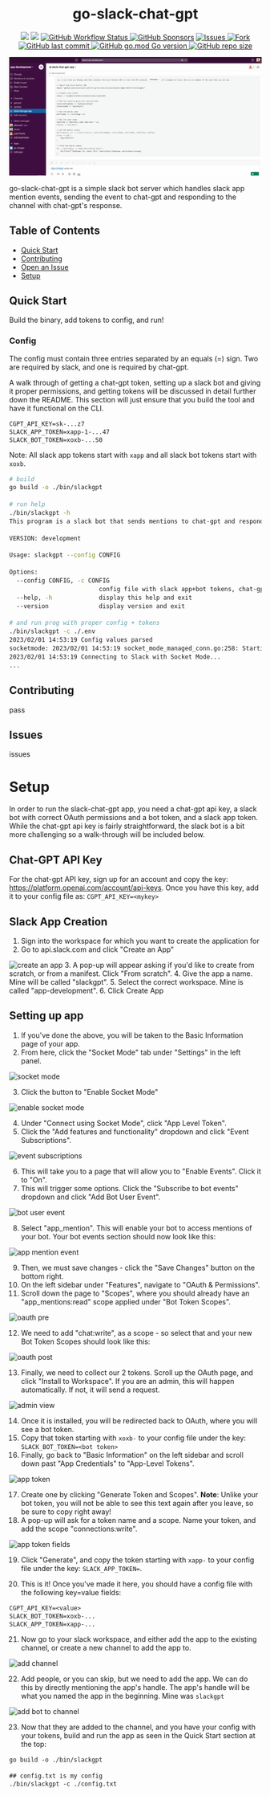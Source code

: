 <h1 align="center">go-slack-chat-gpt</h1>
<p align="center">
    <a href="https://github.com/drkennetz/go-slack-chat-gpt3/graphs/contributors" alt="Contributors">
        <img src="https://img.shields.io/github/contributors/drkennetz/go-slack-chat-gpt3.svg" /></a>
    <a href="https://github.com/drkennetz/go-slack-chat-gpt3/pulse" alt="Activity">
        <img src="https://img.shields.io/github/commit-activity/m/drkennetz/go-slack-chat-gpt3" /></a>
    <a href="https://github.com/drkennetz/go-slack-chat-gpt3">
        <img alt="GitHub Workflow Status" src="https://img.shields.io/github/actions/workflow/status/drkennetz/go-slack-chat-gpt3/ci.yml">
    </a>
<!--    <a href="https://github.com/drkennetz/go-slack-chat-gpt3">
        <img src="https://img.shields.io/github/workflow/status/drkennetz/go-slack-chat-gpt3/Service%20Testing/main" alt="Service Testing Status">
    </a> -->
    <a href="#sponsors" alt="Sponsors on Open Collective">
        <img alt="GitHub Sponsors" src="https://img.shields.io/github/sponsors/drkennetz"></a>
    <a href="https://github.com/drkennetz/go-slack-chat-gpt3/issues">
        <img src="https://img.shields.io/github/issues/drkennetz/go-slack-chat-gpt3" alt="Issues">
   </a>
   <a href="#fork">
        <img src="https://img.shields.io/github/forks/drkennetz/go-slack-chat-gpt3?label=Fork" alt="Fork">
   </a>
   <a href='#LastCommit'>
       <img alt="GitHub last commit" src="https://img.shields.io/github/last-commit/drkennetz/go-slack-chat-gpt3">
   </a>
   <a href='#GoVersion'>
      <img alt="GitHub go.mod Go version" src="https://img.shields.io/github/go-mod/go-version/drkennetz/go-slack-chat-gpt3">
   </a>
   <a href='#RepSize'>
      <img alt="GitHub repo size" src="https://img.shields.io/github/repo-size/drkennetz/go-slack-chat-gpt3">
   </a>
</p>


![example](./example/slack-gpt-bot.gif)

go-slack-chat-gpt is a simple slack bot server which handles slack app mention events, sending the event to chat-gpt and responding to the channel with chat-gpt's response.

## Table of Contents
- [Quick Start](#Quick-Start)
- [Contributing](#Contributing)
- [Open an Issue](#Issues)
- [Setup](#Setup)



## Quick Start
Build the binary, add tokens to config, and run!

### Config
The config must contain three entries separated by an equals (=) sign. Two are required by slack, and one is required by chat-gpt.

A walk through of getting a chat-gpt token, setting up a slack bot and giving it proper permissions, and getting tokens will be discussed in detail further down the README. This section will just ensure that you build the tool and have it functional on the CLI.
```
CGPT_API_KEY=sk-...z7
SLACK_APP_TOKEN=xapp-1-...47
SLACK_BOT_TOKEN=xoxb-...S0
```
Note: All slack app tokens start with `xapp` and all slack bot tokens start with `xoxb`. 
```bash
# build
go build -o ./bin/slackgpt

# run help
./bin/slackgpt -h
This program is a slack bot that sends mentions to chat-gpt and responds with chat-gpt result

VERSION: development

Usage: slackgpt --config CONFIG

Options:
  --config CONFIG, -c CONFIG
                         config file with slack app+bot tokens, chat-gpt API token
  --help, -h             display this help and exit
  --version              display version and exit

# and run prog with proper config + tokens
./bin/slackgpt -c ./.env 
2023/02/01 14:53:19 Config values parsed
socketmode: 2023/02/01 14:53:19 socket_mode_managed_conn.go:258: Starting SocketMode
2023/02/01 14:53:19 Connecting to Slack with Socket Mode...
...
```

## Contributing
pass

## Issues
issues

# Setup
In order to run the slack-chat-gpt app, you need a chat-gpt api key, a slack bot with correct OAuth permissions and a bot token, and a slack app token.
While the chat-gpt api key is fairly straightforward, the slack bot is a bit more challenging so
a walk-through will be included below.

## Chat-GPT API Key
For the chat-gpt API key, sign up for an account and copy the key: https://platform.openai.com/account/api-keys.
Once you have this key, add it to your config file as:
```CGPT_API_KEY=<mykey>```

## Slack App Creation
1. Sign into the workspace for which you want to create the application for
2. Go to api.slack.com and click "Create an App"

![create an app](./example/create_an_app.png)
3. A pop-up will appear asking if you'd like to create from scratch, or from a manifest. Click "From scratch".
4. Give the app a name. Mine will be called "slackgpt".
5. Select the correct workspace. Mine is called "app-development".
6. Click Create App

## Setting up app
1. If you've done the above, you will be taken to the Basic Information page of your app.
2. From here, click the "Socket Mode" tab under "Settings" in the left panel.

![socket mode](./example/socket_mode.png)

3. Click the button to "Enable Socket Mode"

![enable socket mode](./example/enable_socket_mode.png)

4. Under "Connect using Socket Mode", click "App Level Token". 
5. Click the "Add features and functionality" dropdown and click "Event Subscriptions".

![event subscriptions](./example/event_subscriptions.png)

6. This will take you to a page that will allow you to "Enable Events". Click it to "On".
7. This will trigger some options. Click the "Subscribe to bot events" dropdown and click "Add Bot User Event".

![bot user event](./example/add_bot_user_event.png)

8. Select "app_mention". This will enable your bot to access mentions of your bot. Your bot events section should now look like this:

![app mention event](./example/app_mention_bot_event.png)

9. Then, we must save changes - click the "Save Changes" button on the bottom right.
10. On the left sidebar under "Features", navigate to "OAuth & Permissions".
11. Scroll down the page to "Scopes", where you should already have an "app_mentions:read" scope applied under "Bot Token Scopes".

![oauth pre](./example/oauth_scope_pre.png)

12. We need to add "chat:write", as a scope - so select that and your new Bot Token Scopes should look like this:

![oauth post](./example/oauth_scope_post.png)

13. Finally, we need to collect our 2 tokens. Scroll up the OAuth page, and click "Install to Workspace". If you are an admin, this will happen automatically. If not, it will send a request.

![admin view](./example/admin_view.png)

14. Once it is installed, you will be redirected back to OAuth, where you will see a bot token.
15. Copy that token starting with `xoxb-` to your config file under the key: ```SLACK_BOT_TOKEN=<bot token>```
16. Finally, go back to "Basic Information" on the left sidebar and scroll down past "App Credentials" to "App-Level Tokens".

![app token](./example/app_level_tokens.png)

17. Create one by clicking "Generate Token and Scopes". **Note**: Unlike your bot token, you will not be able to see this text again after you leave, so be sure to copy right away!
18. A pop-up will ask for a token name and a scope. Name your token, and add the scope "connections:write".

![app token fields](./example/app_tokens_values.png)

19. Click "Generate", and copy the token starting with `xapp-` to your config file under the key: ```SLACK_APP_TOKEN=```.

20. This is it! Once you've made it here, you should have a config file with the following key=value fields:
```
CGPT_API_KEY=<value>
SLACK_BOT_TOKEN=xoxb-...
SLACK_APP_TOKEN=xapp-...
```

21. Now go to your slack workspace, and either add the app to the existing channel, or create a new channel to add the app to.

![add channel](./example/slack-channel.png)

22. Add people, or you can skip, but we need to add the app. We can do this by directly mentioning the app's handle. The app's handle will be what you named the app in the beginning. Mine was `slackgpt`

![add bot to channel](./example/invite_bot_to_channel.png)

23. Now that they are added to the channel, and you have your config with your tokens, build and run the app as seen in the Quick Start section at the top:

```
go build -o ./bin/slackgpt

## config.txt is my config
./bin/slackgpt -c ./config.txt


```